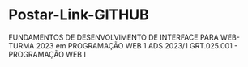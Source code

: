 # Postar-Link-GITHUB
FUNDAMENTOS DE DESENVOLVIMENTO DE INTERFACE PARA WEB-TURMA 2023 em PROGRAMAÇÃO WEB 1 ADS 2023/1 GRT.025.001 - PROGRAMAÇÃO WEB I
